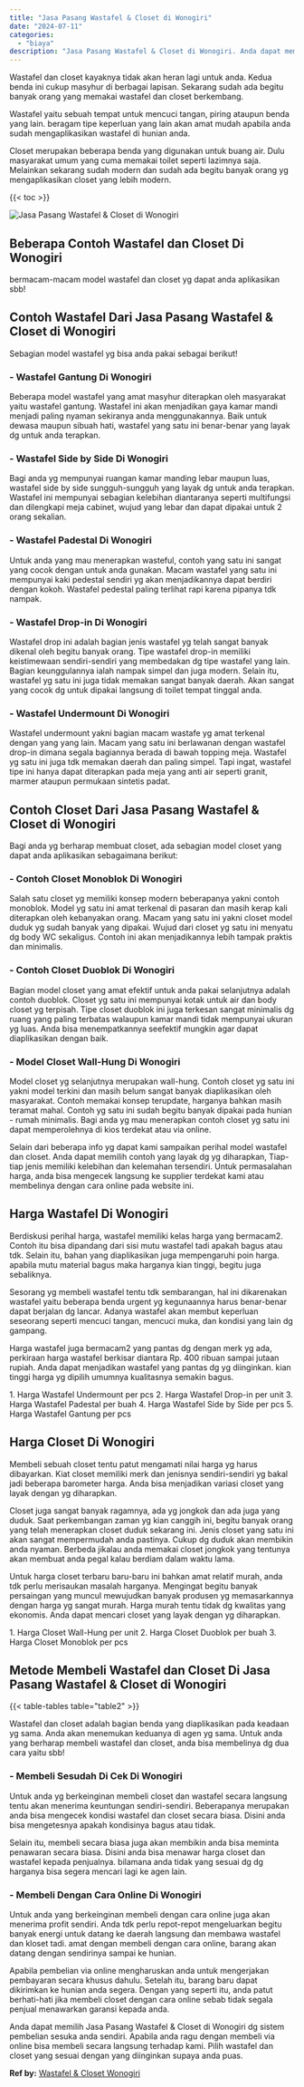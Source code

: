 ```yaml
---
title: "Jasa Pasang Wastafel & Closet di Wonogiri"
date: "2024-07-11"
categories: 
  - "biaya"
description: "Jasa Pasang Wastafel & Closet di Wonogiri. Anda dapat memilih Jasa Pasang Wastafel & Closet di Wonogiri dg sistem pembelian sesuka anda sendiri. Apabila anda..."
---
```


Wastafel dan closet kayaknya tidak akan heran lagi untuk anda. Kedua benda ini cukup masyhur di berbagai lapisan. Sekarang sudah ada begitu banyak orang yang memakai wastafel dan closet berkembang.

Wastafel yaitu sebuah tempat untuk mencuci tangan, piring ataupun benda yang lain. beragam tipe keperluan yang lain akan amat mudah apabila anda sudah mengaplikasikan wastafel di hunian anda.

Closet merupakan beberapa benda yang digunakan untuk buang air. Dulu masyarakat umum yang cuma memakai toilet seperti lazimnya saja. Melainkan sekarang sudah modern dan sudah ada begitu banyak orang yg mengaplikasikan closet yang lebih modern.

{{< toc >}}

![Jasa Pasang Wastafel & Closet di Wonogiri](/images/wastafel-closet-murah41.png)

## Beberapa Contoh Wastafel dan Closet Di Wonogiri

bermacam-macam model wastafel dan closet yg dapat anda aplikasikan sbb!

## Contoh Wastafel Dari Jasa Pasang Wastafel & Closet di Wonogiri

Sebagian model wastafel yg bisa anda pakai sebagai berikut!

### \- Wastafel Gantung Di Wonogiri

Beberapa model wastafel yang amat masyhur diterapkan oleh masyarakat yaitu wastafel gantung. Wastafel ini akan menjadikan gaya kamar mandi menjadi paling nyaman sekiranya anda menggunakannya. Baik untuk dewasa maupun sibuah hati, wastafel yang satu ini benar-benar yang layak dg untuk anda terapkan.

### \- Wastafel Side by Side Di Wonogiri

Bagi anda yg mempunyai ruangan kamar manding lebar maupun luas, wastafel side by side sungguh-sungguh yang layak dg untuk anda terapkan. Wastafel ini mempunyai sebagian kelebihan diantaranya seperti multifungsi dan dilengkapi meja cabinet, wujud yang lebar dan dapat dipakai untuk 2 orang sekalian.

### \- Wastafel Padestal Di Wonogiri

Untuk anda yang mau menerapkan wasteful, contoh yang satu ini sangat yang cocok dengan untuk anda gunakan. Macam wastafel yang satu ini mempunyai kaki pedestal sendiri yg akan menjadikannya dapat berdiri dengan kokoh. Wastafel pedestal paling terlihat rapi karena pipanya tdk nampak.

### \- Wastafel Drop-in Di Wonogiri

Wastafel drop ini adalah bagian jenis wastafel yg telah sangat banyak dikenal oleh begitu banyak orang. Tipe wastafel drop-in memiliki keistimewaan sendiri-sendiri yang membedakan dg tipe wastafel yang lain. Bagian keunggulannya ialah nampak simpel dan juga modern. Selain itu, wastafel yg satu ini juga tidak memakan sangat banyak daerah. Akan sangat yang cocok dg untuk dipakai langsung di toilet tempat tinggal anda.

### \- Wastafel Undermount Di Wonogiri

Wastafel undermount yakni bagian macam wastafe yg amat terkenal dengan yang yang lain. Macam yang satu ini berlawanan dengan wastafel drop-in dimana segala bagiannya berada di bawah topping meja. Wastafel yg satu ini juga tdk memakan daerah dan paling simpel. Tapi ingat, wastafel tipe ini hanya dapat diterapkan pada meja yang anti air seperti granit, marmer ataupun permukaan sintetis padat.

## Contoh Closet Dari Jasa Pasang Wastafel & Closet di Wonogiri

Bagi anda yg berharap membuat closet, ada sebagian model closet yang dapat anda aplikasikan sebagaimana berikut:

### \- Contoh Closet Monoblok Di Wonogiri

Salah satu closet yg memiliki konsep modern beberapanya yakni contoh monoblok. Model yg satu ini amat terkenal di pasaran dan masih kerap kali diterapkan oleh kebanyakan orang. Macam yang satu ini yakni closet model duduk yg sudah banyak yang dipakai. Wujud dari closet yg satu ini menyatu dg body WC sekaligus. Contoh ini akan menjadikannya lebih tampak praktis dan minimalis.

### \- Contoh Closet Duoblok Di Wonogiri

Bagian model closet yang amat efektif untuk anda pakai selanjutnya adalah contoh duoblok. Closet yg satu ini mempunyai kotak untuk air dan body closet yg terpisah. Tipe closet duoblok ini juga terkesan sangat minimalis dg ruang yang paling terbatas walaupun kamar mandi tidak mempunyai ukuran yg luas. Anda bisa menempatkannya seefektif mungkin agar dapat diaplikasikan dengan baik.

### \- Model Closet Wall-Hung Di Wonogiri

Model closet yg selanjutnya merupakan wall-hung. Contoh closet yg satu ini yakni model terkini dan masih belum sangat banyak diaplikasikan oleh masyarakat. Contoh memakai konsep terupdate, harganya bahkan masih teramat mahal. Contoh yg satu ini sudah begitu banyak dipakai pada hunian - rumah minimalis. Bagi anda yg mau menerapkan contoh closet yg satu ini dapat memperolehnya di kios terdekat atau via online.

Selain dari beberapa info yg dapat kami sampaikan perihal model wastafel dan closet. Anda dapat memilih contoh yang layak dg yg diharapkan, Tiap-tiap jenis memiliki kelebihan dan kelemahan tersendiri. Untuk permasalahan harga, anda bisa mengecek langsung ke supplier terdekat kami atau membelinya dengan cara online pada website ini.

## Harga Wastafel Di Wonogiri

Berdiskusi perihal harga, wastafel memiliki kelas harga yang bermacam2. Contoh itu bisa dipandang dari sisi mutu wastafel tadi apakah bagus atau tdk. Selain itu, bahan yang diaplikasikan juga mempengaruhi poin harga. apabila mutu material bagus maka harganya kian tinggi, begitu juga sebaliknya.

Sesorang yg membeli wastafel tentu tdk sembarangan, hal ini dikarenakan wastafel yaitu beberapa benda urgent yg kegunaannya harus benar-benar dapat berjalan dg lancar. Adanya wastafel akan membut keperluan seseorang seperti mencuci tangan, mencuci muka, dan kondisi yang lain dg gampang.

Harga wastafel juga bermacam2 yang pantas dg dengan merk yg ada, perkiraan harga wastafel berkisar diantara Rp. 400 ribuan sampai jutaan rupiah. Anda dapat menjadikan wastafel yang pantas dg yg diinginkan. kian tinggi harga yg dipilih umumnya kualitasnya semakin bagus.

1\. Harga Wastafel Undermount per pcs 2. Harga Wastafel Drop-in per unit 3. Harga Wastafel Padestal per buah 4. Harga Wastafel Side by Side per pcs 5. Harga Wastafel Gantung per pcs

## Harga Closet Di Wonogiri

Membeli sebuah closet tentu patut mengamati nilai harga yg harus dibayarkan. Kiat closet memiliki merk dan jenisnya sendiri-sendiri yg bakal jadi beberapa barometer harga. Anda bisa menjadikan variasi closet yang layak dengan yg diharapkan.

Closet juga sangat banyak ragamnya, ada yg jongkok dan ada juga yang duduk. Saat perkembangan zaman yg kian canggih ini, begitu banyak orang yang telah menerapkan closet duduk sekarang ini. Jenis closet yang satu ini akan sangat mempermudah anda pastinya. Cukup dg duduk akan membikin anda nyaman. Berbeda jikalau anda memakai closet jongkok yang tentunya akan membuat anda pegal kalau berdiam dalam waktu lama.

Untuk harga closet terbaru baru-baru ini bahkan amat relatif murah, anda tdk perlu merisaukan masalah harganya. Mengingat begitu banyak persaingan yang muncul mewujudkan banyak produsen yg memasarkannya dengan harga yg sangat murah. Harga murah tentu tidak dg kwalitas yang ekonomis. Anda dapat mencari closet yang layak dengan yg diharapkan.

1\. Harga Closet Wall-Hung per unit 2. Harga Closet Duoblok per buah 3. Harga Closet Monoblok per pcs

## Metode Membeli Wastafel dan Closet Di Jasa Pasang Wastafel & Closet di Wonogiri

{{< table-tables table="table2" >}}

Wastafel dan closet adalah bagian benda yang diaplikasikan pada keadaan yg sama. Anda akan menemukan keduanya di agen yg sama. Untuk anda yang berharap membeli wastafel dan closet, anda bisa membelinya dg dua cara yaitu sbb!

### \- Membeli Sesudah Di Cek Di Wonogiri

Untuk anda yg berkeinginan membeli closet dan wastafel secara langsung tentu akan menerima keuntungan sendiri-sendiri. Beberapanya merupakan anda bisa mengecek kondisi wastafel dan closet secara biasa. Disini anda bisa mengetesnya apakah kondisinya bagus atau tidak.

Selain itu, membeli secara biasa juga akan membikin anda bisa meminta penawaran secara biasa. Disini anda bisa menawar harga closet dan wastafel kepada penjualnya. bilamana anda tidak yang sesuai dg dg harganya bisa segera mencari lagi ke agen lain.

### \- Membeli Dengan Cara Online Di Wonogiri

Untuk anda yang berkeinginan membeli dengan cara online juga akan menerima profit sendiri. Anda tdk perlu repot-repot mengeluarkan begitu banyak energi untuk datang ke daerah langsung dan membawa wastafel dan kloset tadi. amat dengan membeli dengan cara online, barang akan datang dengan sendirinya sampai ke hunian.

Apabila pembelian via online mengharuskan anda untuk mengerjakan pembayaran secara khusus dahulu. Setelah itu, barang baru dapat dikirimkan ke hunian anda segera. Dengan yang seperti itu, anda patut berhati-hati jika membeli closet dengan cara online sebab tidak segala penjual menawarkan garansi kepada anda.

Anda dapat memilih Jasa Pasang Wastafel & Closet di Wonogiri dg sistem pembelian sesuka anda sendiri. Apabila anda ragu dengan membeli via online bisa membeli secara langsung terhadap kami. Pilih wastafel dan closet yang sesuai dengan yang diinginkan supaya anda puas.

**Ref by:** [Wastafel & Closet Wonogiri](https://id.wikipedia.org/wiki/Wastafel)
